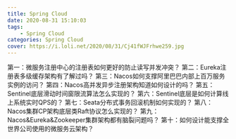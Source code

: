 ```yaml
---
title: Spring Cloud
date: 2020-08-31 15:10:03
tags:
	- Spring Cloud
categories: Spring Cloud
cover: https://i.loli.net/2020/08/31/Cj41fWJFrhwe259.jpg
---
```


第一：微服务注册中心的注册表如何更好的防止读写并发冲突？
第二：Eureka注册表多级缓存架构有了解过吗？
第三：Nacos如何支撑阿里巴巴内部上百万服务实例的访问？
第四：Nacos高并发异步注册架构知道如何设计的吗？
第五：Sentinel底层滑动时间窗限流算法怎么实现的？
第六：Sentinel底层是如何计算线上系统实时QPS的？
第七：Seata分布式事务回滚机制如何实现的？
第八：Nacos集群CP架构底层类Raft协议怎么实现的？
第九：Nacos&Eureka&Zookeeper集群架构都有脑裂问题吗？
第十：如何设计能支撑全世界公司使用的微服务云架构？

